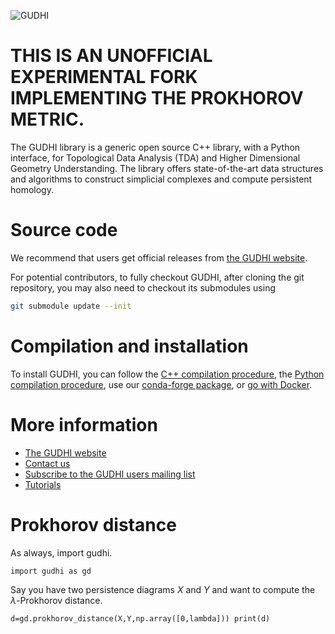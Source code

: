 <!---
[![OSx on Azure](https://dev.azure.com/GUDHI/gudhi-devel/_apis/build/status/GUDHI.gudhi-devel?branchName=master)](https://dev.azure.com/GUDHI/gudhi-devel/_build/latest?definitionId=1&branchName=master)
[![Linux on CircleCI](https://circleci.com/gh/GUDHI/gudhi-devel/tree/master.svg?style=svg)](https://circleci.com/gh/GUDHI/gudhi-devel/tree/master)
[![Win on Appveyor](https://ci.appveyor.com/api/projects/status/976j2uut8xgalvx2/branch/master?svg=true)](https://ci.appveyor.com/project/GUDHI/gudhi-devel/branch/master)
[![Anaconda Cloud](https://anaconda.org/conda-forge/gudhi/badges/version.svg)](https://anaconda.org/conda-forge/gudhi)
[![Anaconda downloads](https://anaconda.org/conda-forge/gudhi/badges/downloads.svg)](https://anaconda.org/conda-forge/gudhi)
-->

![GUDHI](src/common/doc/Gudhi_banner.png "Topological Data Analysis (TDA) and Higher Dimensional Geometry Understanding")

# THIS IS AN UNOFFICIAL EXPERIMENTAL FORK IMPLEMENTING THE PROKHOROV METRIC.

The GUDHI library is a generic open source C++ library, with a Python interface, for Topological Data Analysis (TDA) and Higher Dimensional Geometry Understanding. The library offers state-of-the-art data structures and algorithms to construct simplicial complexes and compute persistent homology.

# Source code

We recommend that users get official releases from [the GUDHI website](https://gudhi.inria.fr/).

For potential contributors, to fully checkout GUDHI, after cloning the git repository, you may also need to checkout its submodules using
```sh
git submodule update --init
```

# Compilation and installation

To install GUDHI, you can follow the [C++ compilation procedure](https://gudhi.inria.fr/doc/latest/installation.html), the [Python compilation procedure](https://gudhi.inria.fr/python/latest/installation.html), use our [conda-forge package](https://gudhi.inria.fr/conda/), or [go with Docker](https://gudhi.inria.fr/dockerfile/).

# More information

* [The GUDHI website](https://gudhi.inria.fr/)
* [Contact us](https://gudhi.inria.fr/contact/)
* [Subscribe to the GUDHI users mailing list](https://gudhi.inria.fr/keepintouch/)
* [Tutorials](https://gudhi.inria.fr/tutorials/)

# Prokhorov distance
As always, import gudhi.

`import gudhi as gd`

Say you have two persistence diagrams $X$ and $Y$ and want to compute the $\lambda$-Prokhorov distance.

`d=gd.prokhorov_distance(X,Y,np.array([0,lambda]))
print(d)`
